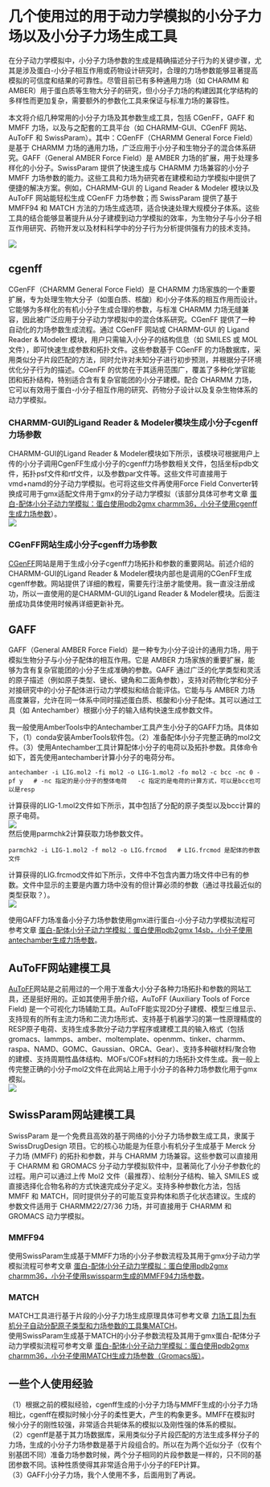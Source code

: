 # 几个使用过的用于动力学模拟的小分子力场以及小分子力场生成工具
在分子动力学模拟中，小分子力场参数的生成是精确描述分子行为的关键步骤，尤其是涉及蛋白-小分子相互作用或药物设计研究时，合理的力场参数能够显著提高模拟的可信度和结果的可靠性。尽管目前已有多种通用力场（如 CHARMM 和 AMBER）用于蛋白质等生物大分子的研究，但小分子力场的构建因其化学结构的多样性而更加复杂，需要额外的参数化工具来保证与标准力场的兼容性。  

本文将介绍几种常用的小分子力场及其参数生成工具，包括 CGenFF，GAFF 和 MMFF 力场，以及与之配套的工具平台（如 CHARMM-GUI、CGenFF 网站、AuToFF 和 SwissParam）。其中：CGenFF（CHARMM General Force Field）是基于 CHARMM 力场的通用力场，广泛应用于小分子和生物分子的混合体系研究。GAFF（General AMBER Force Field）是 AMBER 力场的扩展，用于处理多样化的小分子。SwissParam 提供了快速生成与 CHARMM 力场兼容的小分子 MMFF 力场参数的能力。这些工具和力场为研究者在建模和动力学模拟中提供了便捷的解决方案。例如，CHARMM-GUI 的 Ligand Reader & Modeler 模块以及 AuToFF 网站能轻松生成 CGenFF 力场参数；而 SwissParam 提供了基于 MMFF94 和 MATCH 方法的力场生成选项，适合快速处理大规模分子体系。这些工具的结合能够显著提升从分子建模到动力学模拟的效率，为生物分子与小分子相互作用研究、药物开发以及材料科学中的分子行为分析提供强有力的技术支持。  

![](几个使用过的用于动力学模拟的小分子力场以及小分子力场生成工具/几个使用过的用于动力学模拟的小分子力场以及小分子力场生成工具_2025-01-08-17-35-34.png)  
## cgenff
CGenFF（CHARMM General Force Field）是 CHARMM 力场家族的一个重要扩展，专为处理生物大分子（如蛋白质、核酸）和小分子体系的相互作用而设计。它能够为多样化的有机小分子生成合理的参数，与标准 CHARMM 力场无缝兼容，因此被广泛应用于分子动力学模拟中的混合体系研究。CGenFF 提供了一种自动化的力场参数生成流程。通过 CGenFF 网站或 CHARMM-GUI 的 Ligand Reader & Modeler 模块，用户只需输入小分子的结构信息（如 SMILES 或 MOL 文件），即可快速生成参数和拓扑文件。这些参数基于 CGenFF 的力场数据库，采用类似分子片段匹配的方法，同时允许对未知分子进行初步预测，并根据分子环境优化分子行为的描述。CGenFF 的优势在于其适用范围广，覆盖了多种化学官能团和拓扑结构，特别适合含有复杂官能团的小分子建模。配合 CHARMM 力场，它可以有效用于蛋白-小分子相互作用的研究、药物分子设计以及复杂生物体系的动力学模拟。  
### CHARMM-GUI的Ligand Reader & Modeler模块生成小分子cgenff力场参数
CHARMM-GUI的Ligand Reader & Modeler模块如下所示，该模块可根据用户上传的小分子调用CgenFF生成小分子的cgenff力场参数相关文件，包括坐标pdb文件，拓扑psf文件和rtf文件，以及参数par文件等。这些文件可直接用于vmd+namd的分子动力学模拟。也可将这些文件再使用Force Field Converter转换成可用于gmx适配文件用于gmx的分子动力学模拟（该部分具体可参考文章 [蛋白-配体小分子动力学模拟：蛋白使用pdb2gmx charmm36，小分子使用cgenff生成力场参数](https://mp.weixin.qq.com/s/tUzBB9eQRDQHMnC7uaI_yA)）。  
![](几个使用过的用于动力学模拟的小分子力场以及小分子力场生成工具/几个使用过的用于动力学模拟的小分子力场以及小分子力场生成工具_2024-12-21-17-30-34.png)  
### CGenFF网站生成小分子cgenff力场参数
[CGenFF](https://cgenff.com/)网站是用于生成小分子cgenff力场拓扑和参数的重要网站。前述介绍的CHARMM-GUI的Ligand Reader & Modeler模块内部也是调用的CGenFF生成cgenff参数。网站提供了详细的教程，需要先行注册才能使用。我一直没注册成功，所以一直使用的是CHARMM-GUI的Ligand Reader & Modeler模块。后面注册成功具体使用时候再详细更新补充。  
## GAFF
GAFF（General AMBER Force Field）是一种专为小分子设计的通用力场，用于模拟生物分子与小分子配体的相互作用。它是 AMBER 力场家族的重要扩展，能够为含有复杂官能团的小分子生成准确的参数。GAFF 通过广泛的化学类型和灵活的原子描述（例如原子类型、键长、键角和二面角参数），支持对药物化学和分子对接研究中的小分子配体进行动力学模拟和结合能评估。它能与与 AMBER 力场高度兼容，允许在同一体系中同时描述蛋白质、核酸和小分子配体。其可以通过工具（如 Antechamber）根据小分子的输入结构快速生成参数文件。  

我一般使用AmberTools中的Antechamber工具产生小分子的GAFF力场。具体如下，（1）conda安装AmberTools软件包。（2）准备配体小分子完整正确的mol2文件。（3）使用Antechamber工具计算配体小分子的电荷以及拓扑参数。具体命令如下，首先使用antechamber计算小分子的电荷分布。  
```shell
antechamber -i LIG.mol2 -fi mol2 -o LIG-1.mol2 -fo mol2 -c bcc -nc 0 -pf y   # -nc 指定的是小分子的整体电荷   -c 指定的是电荷的计算方式，可以是bcc也可以是resp  
```
计算获得的LIG-1.mol2文件如下所示，其中包括了分配的原子类型以及bcc计算的原子电荷。  
![](几个使用过的用于动力学模拟的小分子力场以及小分子力场生成工具/几个使用过的用于动力学模拟的小分子力场以及小分子力场生成工具_2024-12-28-11-20-28.png)  
然后使用parmchk2计算获取力场参数文件。  
```shell
parmchk2 -i LIG-1.mol2 -f mol2 -o LIG.frcmod   # LIG.frcmod 是配体的参数文件
```
计算获得的LIG.frcmod文件如下所示，文件中不包含内置力场文件中已有的参数。文件中显示的主要是内置力场中没有的但计算必须的参数（通过寻找最近似的类型获取？）。  
![](几个使用过的用于动力学模拟的小分子力场以及小分子力场生成工具/几个使用过的用于动力学模拟的小分子力场以及小分子力场生成工具_2024-12-28-11-25-54.png)  

使用GAFF力场准备小分子力场参数使用gmx进行蛋白-小分子动力学模拟流程可参考文章 [蛋白-配体小分子动力学模拟：蛋白使用pdb2gmx 14sb，小分子使用antechamber生成力场参数](https://mp.weixin.qq.com/s/6sapf8OH2KlLeV4I4ohsCg)。  
## AuToFF网站建模工具
[AuToFF](https://cloud.hzwtech.com/web/product-service?id=36)网站是之前用过的一个用于准备大小分子各种力场拓扑和参数的网站工具，还是挺好用的。正如其使用手册介绍，AuToFF (Auxiliary Tools of Force Field) 是一个可视化力场辅助工具。AuToFF能实现2D分子建模、模型三维显示、支持现有的所有主流力场和二流力场形式、支持基于机器学习的第一性原理精度的RESP原子电荷、支持生成多款分子动力学程序或建模工具的输入格式（包括gromacs、lammps、amber、moltemplate、openmm、tinker、charmm、raspa、NAMD、GOMC、Gaussian、ORCA、Gear）、支持多种碳材料/聚合物的建模、支持周期性晶体结构、MOFs/COFs材料的力场拓扑文件生成。我一般上传完整正确的小分子mol2文件在此网站上用于小分子的各种力场参数化用于gmx模拟。    
![](几个使用过的用于动力学模拟的小分子力场以及小分子力场生成工具/几个使用过的用于动力学模拟的小分子力场以及小分子力场生成工具_2024-12-21-18-07-50.png)   
## SwissParam网站建模工具
SwissParam 是一个免费且高效的基于网络的小分子力场参数生成工具，隶属于 SwissDrugDesign 项目。它的核心功能是为任意小有机分子生成基于 Merck 分子力场 (MMFF) 的拓扑和参数，并与 CHARMM 力场兼容。这些参数可以直接用于 CHARMM 和 GROMACS 分子动力学模拟软件中，显著简化了小分子参数化的过程。用户可以通过上传 Mol2 文件（最推荐）、绘制分子结构、输入 SMILES 或直接选择化合物名称的方式快速完成分子定义。支持多种参数化方法，包括 MMFF 和 MATCH，同时提供分子的可能互变异构体和质子化状态建议。生成的参数文件适用于 CHARMM22/27/36 力场，并可直接用于 CHARMM 和 GROMACS 动力学模拟。   
### MMFF94
使用SwissParam生成基于MMFF力场的小分子参数流程及其用于gmx分子动力学模拟流程可参考文章 [蛋白-配体小分子动力学模拟：蛋白使用pdb2gmx charmm36，小分子使用swissparm生成的MMFF94力场参数](https://mp.weixin.qq.com/s/O7vRQ5AHHSrNtDAoCsiZWw)。  
### MATCH
MATCH工具进行基于片段的小分子力场生成原理具体可参考文章 [力场工具|为有机分子自动分配原子类型和力场参数的工具集MATCH](https://mp.weixin.qq.com/s/bQVsc-TphDan-WXrUQw0Xw)。  
使用SwissParam生成基于MATCH的小分子参数流程及其用于gmx蛋白-配体分子动力学模拟流程可参考文章 [蛋白-配体小分子动力学模拟：蛋白使用pdb2gmx charmm36，小分子使用MATCH生成力场参数（Gromacs版）](https://mp.weixin.qq.com/s/DMMZ7kOgD8uWidgyHH6NTQ)。   
## 一些个人使用经验
（1）根据之前的模拟经验，cgenff生成的小分子力场与MMFF生成的小分子力场相比，cgenff在模拟时候小分子的柔性更大，产生的构象更多。MMFF在模拟时候小分子的刚性较强，非常适合共轭体系的模拟以及刚性强的体系的模拟。  
（2）cgenff是基于其力场数据库，采用类似分子片段匹配的方法生成多样分子的力场，生成的小分子力场参数是基于片段组合的。所以在为两个近似分子（仅有个别基团不同）准备力场参数时候，两个分子相同的片段参数是一样的，只不同的基团参数不同。该种性质使得其非常适合用于小分子的FEP计算。  
（3）GAFF小分子力场，我个人使用不多，后面用到了再说。  
